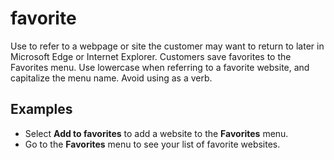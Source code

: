 # favorite

Use to refer to a webpage or site the customer may want to return to later in Microsoft Edge or Internet Explorer. Customers save favorites to the Favorites menu. Use lowercase when referring to a favorite website, and capitalize the menu name. Avoid using as a verb.

## Examples

- Select **Add to favorites** to add a website to the **Favorites** menu.  
- Go to the **Favorites** menu to see your list of favorite websites.  
